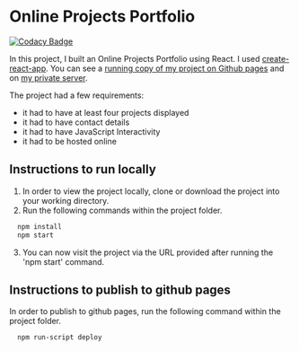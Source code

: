 # Online Projects Portfolio

[![Codacy Badge](https://api.codacy.com/project/badge/Grade/f4cb99b5c0ee48ab8ca4adceb8f5aa51)](https://www.codacy.com/app/anthony0030/techdegree-project-02?utm_source=github.com&amp;utm_medium=referral&amp;utm_content=anthony0030/techdegree-project-02&amp;utm_campaign=Badge_Grade)

In this project, I built an Online Projects Portfolio using React. I used [create-react-app](https://github.com/facebook/create-react-app). You can see a [running copy of my project on Github pages](https://anthony0030.github.io/techdegree-project-12) and on [my private server](https://veaudry.pro).

The project had a few requirements:

* it had to have at least four projects displayed
* it had to have contact details
* it had to have JavaScript Interactivity
* it had to be hosted online

## Instructions to run locally

1. In order to view the project locally, clone or download the project into your working directory.
2. Run the following commands within the project folder.

  ```bash
    npm install
    npm start
  ```

3. You can now visit the project via the URL provided after running the 'npm start' command.

## Instructions to publish to github pages

In order to publish to github pages, run the following command within the project folder.

  ```bash
    npm run-script deploy
  ```
